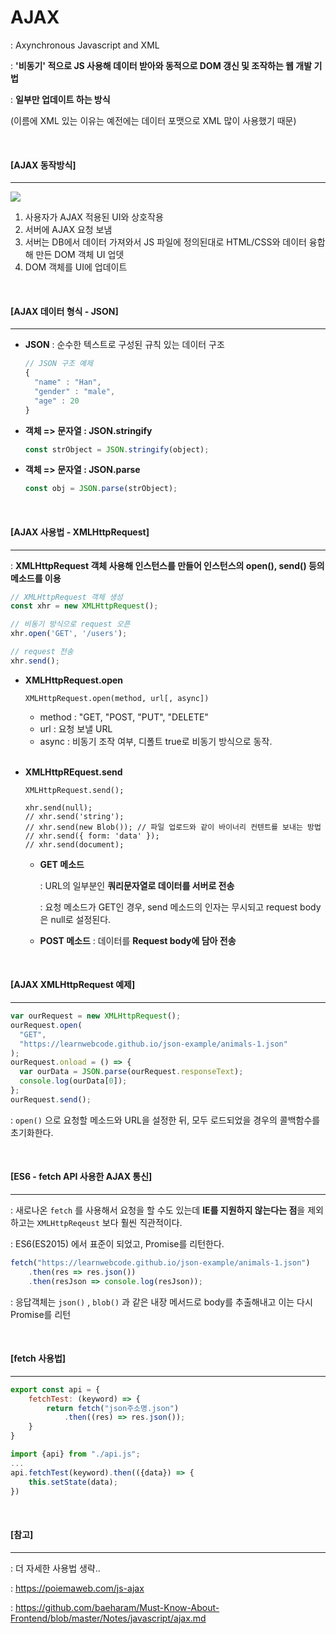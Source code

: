 # AJAX

: Axynchronous Javascript and XML

: **'비동기' 적으로 JS 사용해 데이터 받아와 동적으로 DOM 갱신 및 조작하는 웹 개발 기법**

: **일부만 업데이트 하는 방식**

(이름에 XML 있는 이유는 예전에는 데이터 포맷으로 XML 많이 사용했기 때문)

<br>

#### [AJAX 동작방식]

----

![](https://github.com/baeharam/Must-Know-About-Frontend/raw/master/images/javascript/ajax.png)

1. 사용자가 AJAX 적용된 UI와 상호작용
2. 서버에 AJAX 요청 보냄
3. 서버는 DB에서 데이터 가져와서 JS 파일에 정의된대로 HTML/CSS와 데이터 융합해 만든 DOM 객체 UI 업뎃
4. DOM 객체를 UI에 업데이트

<br>

#### [AJAX 데이터 형식 - JSON]

----

- **JSON** : 순수한 텍스트로 구성된 규칙 있는 데이터 구조

  ```js
  // JSON 구조 예제
  {
  	"name" : "Han",
  	"gender" : "male",
  	"age" : 20
  }
  ```

- **객체 => 문자열 : JSON.stringify**

  ```js
  const strObject = JSON.stringify(object);
  ```

- **객체 => 문자열 : JSON.parse**

  ```js
  const obj = JSON.parse(strObject);
  ```

<br>

#### [AJAX 사용법 - XMLHttpRequest]

----

: **XMLHttpRequest 객체 사용해 인스턴스를 만들어 인스턴스의 open(), send() 등의 메소드를 이용**

```js
// XMLHttpRequest 객체 생성
const xhr = new XMLHttpRequest();

// 비동기 방식으로 request 오픈
xhr.open('GET', '/users');

// request 전송
xhr.send();
```

- **XMLHttpRequest.open**

  ```
  XMLHttpRequest.open(method, url[, async])
  ```

  - method : "GET, "POST, "PUT", "DELETE"
  - url : 요청 보낼 URL
  - async : 비동기 조작 여부, 디폴트 true로 비동기 방식으로 동작.

  <br>

- **XMLHttpREquest.send**

  ```
  XMLHttpRequest.send();
  
  xhr.send(null);
  // xhr.send('string');
  // xhr.send(new Blob()); // 파일 업로드와 같이 바이너리 컨텐트를 보내는 방법
  // xhr.send({ form: 'data' });
  // xhr.send(document);
  ```

  - **GET 메소드** 

    : URL의 일부분인 **쿼리문자열로 데이터를 서버로 전송**

    : 요청 메소드가 GET인 경우, send 메소드의 인자는 무시되고 request body은 null로 설정된다.

  - **POST 메소드** : 데이터를 **Request body에 담아 전송**

<br>

#### [AJAX XMLHttpRequest 예제]

---

```js
var ourRequest = new XMLHttpRequest();
ourRequest.open(
  "GET",
  "https://learnwebcode.github.io/json-example/animals-1.json"
);
ourRequest.onload = () => {
  var ourData = JSON.parse(ourRequest.responseText);
  console.log(ourData[0]);
};
ourRequest.send();
```

: `open()` 으로 요청할 메소드와 URL을 설정한 뒤, 모두 로드되었을 경우의 콜백함수를 초기화한다.

<br>

#### [ES6 - fetch API 사용한 AJAX 통신]

---

: 새로나온 `fetch` 를 사용해서 요청을 할 수도 있는데 **IE를 지원하지 않는다는 점**을 제외하고는 `XMLHttpReqeust` 보다 훨씬 직관적이다. 

: ES6(ES2015) 에서 표준이 되었고, Promise를 리턴한다.

```js
fetch("https://learnwebcode.github.io/json-example/animals-1.json")
	.then(res => res.json())
	.then(resJson => console.log(resJson));
```

: 응답객체는 `json()` , `blob()` 과 같은 내장 메서드로 body를 추출해내고 이는 다시 Promise를 리턴

<br>

#### [fetch 사용법]

----

```js
export const api = {
	fetchTest: (keyword) => {
		return fetch("json주소명.json")
			.then((res) => res.json());
	}
}
```

```js
import {api} from "./api.js";
...
api.fetchTest(keyword).then(({data}) => {
	this.setState(data);
})
```

<br>

#### [참고]

----

: 더 자세한 사용법 생략..

: https://poiemaweb.com/js-ajax

: https://github.com/baeharam/Must-Know-About-Frontend/blob/master/Notes/javascript/ajax.md

